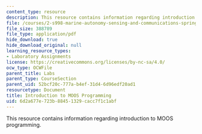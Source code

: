 ```yaml
---
content_type: resource
description: This resource contains information regarding introduction to MOOS programming.
file: /courses/2-s998-marine-autonomy-sensing-and-communications-spring-2012/6d2a677e723b88451329cacc7f1c1abf_MIT2_S998S12_Lab04.pdf
file_size: 388789
file_type: application/pdf
hide_download: true
hide_download_original: null
learning_resource_types:
- Laboratory Assignments
license: https://creativecommons.org/licenses/by-nc-sa/4.0/
ocw_type: OCWFile
parent_title: Labs
parent_type: CourseSection
parent_uid: 52bcf20c-777a-b4ef-31d4-6d96edf20ad1
resourcetype: Document
title: Introduction to MOOS Programming
uid: 6d2a677e-723b-8845-1329-cacc7f1c1abf
---
```

This resource contains information regarding introduction to MOOS programming.